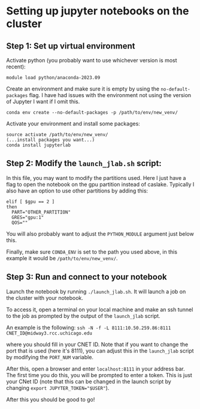 
# Setting up jupyter notebooks on the cluster

## Step 1: Set up virtual environment
Activate python (you probably want to use whichever version is most recent):

```module load python/anaconda-2023.09```

Create an environment and make sure it is empty by using the ```no-default-packages``` flag. I have had issues with the environment not using the version of Jupyter I want if I omit this.

```conda env create --no-default-packages -p /path/to/env/new_venv/```

Activate your environment and install some packages:

```
source activate /path/to/env/new_venv/
(...install packages you want...)
conda install jupyterlab
```

## Step 2: Modify the ```launch_jlab.sh``` script:

In this file, you may want to modify the partitions used. Here I just have a flag to open the notebook on the gpu partition instead of caslake. Typically I also have an option to use other partitions by adding this:
```
elif [ $gpu == 2 ]
then 
  PART="OTHER_PARTITION"
  GRES="gpu:1"
  QOS=""
```

You will also probably want to adjust the `PYTHON_MODULE` argument just below this.

Finally, make sure `CONDA_ENV` is set to the path you used above, in this example it would be `/path/to/env/new_venv/`.


## Step 3: Run and connect to your notebook

Launch the notebook by running `./launch_jlab.sh`. It will launch a job on the cluster with your notebook.

To access it, open a terminal on your local machine and make an ssh tunnel to the job as prompted by the output of the `launch_jlab` script.

An example is the following:
```ssh -N -f -L 8111:10.50.259.86:8111 CNET_ID@midway3.rcc.uchicago.edu```

where you should fill in your CNET ID. Note that if you want to change the port that is used (here it's 8111), you can adjust this in the `launch_jlab` script by modifying the `PORT_NUM` variable.

After this, open a browser and enter `localhost:8111` in your address bar. The first time you do this, you will be prompted to enter a token. 
This is just your CNet ID (note that this can be changed in the launch script by changing `export JUPYTER_TOKEN="$USER"`).

After this you should be good to go!


